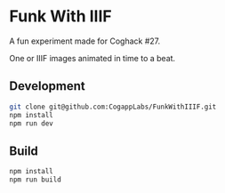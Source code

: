 # Funk With IIIF

A fun experiment made for Coghack #27.

One or IIIF images animated in time to a beat.

## Development

```sh
git clone git@github.com:CogappLabs/FunkWithIIIF.git
npm install
npm run dev
```

## Build

```sh
npm install
npm run build
```
